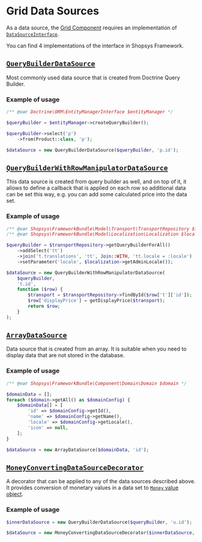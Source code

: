 # Grid Data Sources

As a data source, the [Grid Component](/docs/administration/grid.md) requires an implementation of [`DataSourceInterface`](/packages/framework/src/Component/Grid/DataSourceInterface.php).

You can find 4 implementations of the interface in Shopsys Framework.

## [`QueryBuilderDataSource`](/packages/framework/src/Component/Grid/QueryBuilderDataSource.php)
Most commonly used data source that is created from Doctrine Query Builder.
### Example of usage
```php
/** @var Doctrine\ORM\EntityManagerInterface $entityManager */

$queryBuilder = $entityManager->createQueryBuilder();

$queryBuilder->select('p')
    ->from(Product::class, 'p');

$dataSource = new QueryBuilderDataSource($queryBuilder, 'p.id');
```

## [`QueryBuilderWithRowManipulatorDataSource`](/packages/framework/src/Component/Grid/QueryBuilderWithRowManipulatorDataSource.php)
This data source is created from query builder as well, and on top of it, it allows to define a callback that is applied on each row so additional data can be set this way,
e.g. you can add some calculated price into the data set.
### Example of usage
```php
/** @var Shopsys\FrameworkBundle\Model\Transport\TransportRepository $transportRepository */
/** @var Shopsys\FrameworkBundle\Model\Localization\Localization $localization */

$queryBuilder = $transportRepository->getQueryBuilderForAll()
    ->addSelect('tt')
    ->join('t.translations', 'tt', Join::WITH, 'tt.locale = :locale')
    ->setParameter('locale', $localization->getAdminLocale());

$dataSource = new QueryBuilderWithRowManipulatorDataSource(
    $queryBuilder,
    't.id',
    function ($row) {
        $transport = $transportRepository->findById($row['t']['id']);
        $row['displayPrice'] = getDisplayPrice($transport);
        return $row;
    }
);
```

## [`ArrayDataSource`](/packages/framework/src/Component/Grid/ArrayDataSource.php)
Data source that is created from an array. It is suitable when you need to display data that are not stored in the database.
### Example of usage
```php
/** @var Shopsys\FrameworkBundle\Component\Domain\Domain $domain */

$domainData = [];
foreach ($domain->getAll() as $domainConfig) {
    $domainData[] = [
        'id' => $domainConfig->getId(),
        'name' => $domainConfig->getName(),
        'locale' => $domainConfig->getLocale(),
        'icon' => null,
    ];
}

$dataSource = new ArrayDataSource($domainData, 'id');
```
## [`MoneyConvertingDataSourceDecorator`](/packages/framework/src/Component/Grid/MoneyConvertingDataSourceDecorator.php)
A decorator that can be applied to any of the data sources described above. It provides conversion of monetary values in a data set to [`Money` value object](/docs/introduction/how-to-work-with-money.md#money-class).

### Example of usage
```php
$innerDataSource = new QueryBuilderDataSource($queryBuilder, 'u.id');

$dataSource = new MoneyConvertingDataSourceDecorator($innerDataSource, ['ordersSumPrice']);
```
